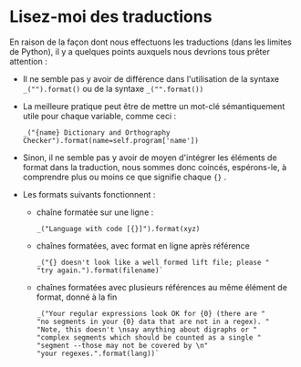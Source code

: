 # Lisez-moi des traductions

<!-- Two spaces at the end of a line gives a linebreak, but three ticks (```) -->

<!-- gives better overall format, with shading -->

En raison de la façon dont nous effectuons les traductions (dans les limites de Python), il y a quelques points auxquels nous devrions tous prêter attention :

- Il ne semble pas y avoir de différence dans l'utilisation de la syntaxe `_("").format()` ou de la syntaxe `_("".format())`

- La meilleure pratique peut être de mettre un mot-clé sémantiquement utile pour chaque variable, comme ceci :

    ```
    _("{name} Dictionary and Orthography Checker").format(name=self.program['name'])
    ```

- Sinon, il ne semble pas y avoir de moyen d'intégrer les éléments de format dans la traduction, nous sommes donc coincés, espérons-le, à comprendre plus ou moins ce que signifie chaque `{}` .

- Les formats suivants fonctionnent :

    - chaîne formatée sur une ligne :

        ```
        _("Language with code [{}]").format(xyz)
        ```

    - chaînes formatées, avec format en ligne après référence

        ```
        _("{} doesn't look like a well formed lift file; please "
        "try again.").format(filename)`
        ```

    - chaînes formatées avec plusieurs références au même élément de format, donné à la fin

        ```
        _("Your regular expressions look OK for {0} (there are "
        "no segments in your {0} data that are not in a regex). "
        "Note, this doesn't \nsay anything about digraphs or "
        "complex segments which should be counted as a single "
        "segment --those may not be covered by \n"
        "your regexes.".format(lang))`
        ```

